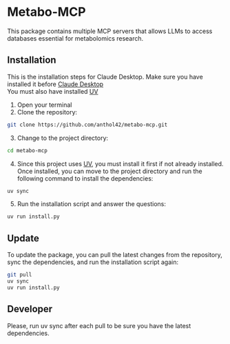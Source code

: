 # Metabo-MCP
This package contains multiple MCP servers that allows LLMs to access databases essential for metabolomics research.

## Installation
This is the installation steps for Claude Desktop. Make sure you have installed it before [Claude Desktop](https://claude.ai/download)\
You must also have installed [UV](https://docs.astral.sh/uv/getting-started/installation/)
1. Open your terminal
2. Clone the repository:
```bash
git clone https://github.com/anthol42/metabo-mcp.git
```
3. Change to the project directory:
```bash
cd metabo-mcp
```
4. Since this project uses [UV](https://docs.astral.sh/uv/getting-started/installation/), you must install it first if not already installed. Once 
installed, you can move to the project directory and run the following command to install the dependencies:
```bash
uv sync
```
5. Run the installation script and answer the questions:
```bash
uv run install.py
```

## Update 
To update the package, you can pull the latest changes from the repository, sync the dependencies, and run the 
installation script again:
```bash
git pull
uv sync
uv run install.py
```
## Developer
Please, run uv sync after each pull to be sure you have the latest dependencies.